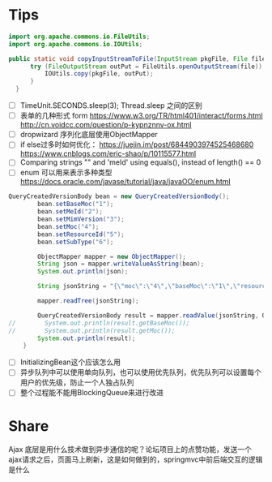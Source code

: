 # Tips
```java
import org.apache.commons.io.FileUtils;
import org.apache.commons.io.IOUtils;

public static void copyInputStreamToFile(InputStream pkgFile, File file) throws IOException {
      try (FileOutputStream outPut = FileUtils.openOutputStream(file)) {
          IOUtils.copy(pkgFile, outPut);
      }
  }
```

- [ ] TimeUnit.SECONDS.sleep(3); Thread.sleep 之间的区别
- [ ] 表单的几种形式 form https://www.w3.org/TR/html401/interact/forms.html  http://cn.voidcc.com/question/p-kypnznnv-ox.html
- [ ] dropwizard 序列化底层使用ObjectMapper
- [ ] if else过多时如何优化： https://juejin.im/post/6844903974525468680 https://www.cnblogs.com/eric-shao/p/10115577.html
- [ ] Comparing strings "" and 'meId' using equals(), instead of length() == 0 
- [ ] enum 可以用来表示多种类型 https://docs.oracle.com/javase/tutorial/java/javaOO/enum.html

```java
QueryCreatedVersionBody bean = new QueryCreatedVersionBody();
        bean.setBaseMoc("1");
        bean.setMeId("2");
        bean.setMimVersion("3");
        bean.setMoc("4");
        bean.setResourceId("5");
        bean.setSubType("6");

        ObjectMapper mapper = new ObjectMapper();
        String json = mapper.writeValueAsString(bean);
        System.out.println(json);

        String jsonString = "{\"moc\":\"4\",\"baseMoc\":\"1\",\"resourceId\":\"5\",\"meId\":\"2\",\"mimVersion\":\"3\",\"subType\":\"6\"}";

        mapper.readTree(jsonString);

        QueryCreatedVersionBody result = mapper.readValue(jsonString, QueryCreatedVersionBody.class);
//        System.out.println(result.getBaseMoc());
//        System.out.println(result.getMoc());
        System.out.println(result);
    }
```
- [ ] InitializingBean这个应该怎么用
- [ ] 异步队列中可以使用单向队列，也可以使用优先队列，优先队列可以设置每个用户的优先级，防止一个人独占队列
- [ ] 整个过程能不能用BlockingQueue来进行改进
# Share
Ajax 底层是用什么技术做到异步通信的呢？论坛项目上的点赞功能，发送一个ajax请求之后，页面马上刷新，这是如何做到的，springmvc中前后端交互的逻辑是什么
